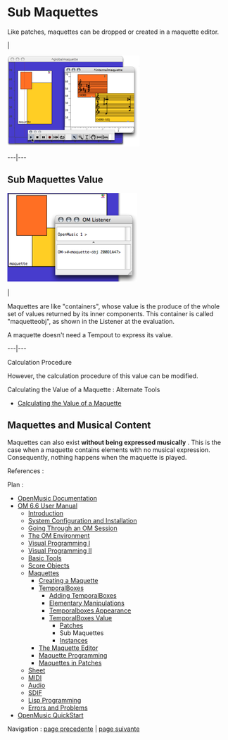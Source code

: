 # Sub Maquettes

Like patches, maquettes can be dropped or created in a maquette editor.

|

[![](../res/play_2.png)](../res/play_1.png "Cliquez pour agrandir")  
  
---|---  
  
## Sub Maquettes Value

![](../res/evalmaq.png)

|

Maquettes are like "containers", whose value is the produce of the whole set
of values returned by its inner components. This container is called
"maquetteobj", as shown in the Listener at the evaluation.

A maquette doesn't need a Tempout to express its value.  
  
---|---  
  
Calculation Procedure

However, the calculation procedure of this value can be modified.

Calculating the Value of a Maquette : Alternate Tools

  * [Calculating the Value of a Maquette](Synthesispatch)

## Maquettes and Musical Content

Maquettes can also exist  **without being expressed musically** . This is the
case when a maquette contains elements with no musical expression.
Consequently, nothing happens when the maquette is played.

References :

Plan :

  * [OpenMusic Documentation](OM-Documentation)
  * [OM 6.6 User Manual](OM-User-Manual)
    * [Introduction](00-Sommaire)
    * [System Configuration and Installation](Installation)
    * [Going Through an OM Session](Goingthrough)
    * [The OM Environment](Environment)
    * [Visual Programming I](BasicVisualProgramming)
    * [Visual Programming II](AdvancedVisualProgramming)
    * [Basic Tools](BasicObjects)
    * [Score Objects](ScoreObjects)
    * [Maquettes](Maquettes)
      * [Creating a Maquette](Maquette)
      * [TemporalBoxes](TemporalBoxes)
        * [Adding TemporalBoxes](AddingTempbox)
        * [Elementary Manipulations](elementary)
        * [Temporalboxes Appearance](Appearance)
        * [TemporalBoxes Value](TempValues)
          * [Patches](PatchValue)
          * Sub Maquettes
          * [Instances](InstancesValue)
      * [The Maquette Editor](Editor)
      * [Maquette Programming](Programming%20Maquette)
      * [Maquettes in Patches](Maquettes%20in%20Patches)
    * [Sheet](Sheet)
    * [MIDI](MIDI)
    * [Audio](Audio)
    * [SDIF](SDIF)
    * [Lisp Programming](Lisp)
    * [Errors and Problems](errors)
  * [OpenMusic QuickStart](QuickStart-Chapters)

Navigation : [page precedente](PatchValue "page précédente\(Patches\)") |
[page suivante](InstancesValue "page suivante\(Instances\)")

